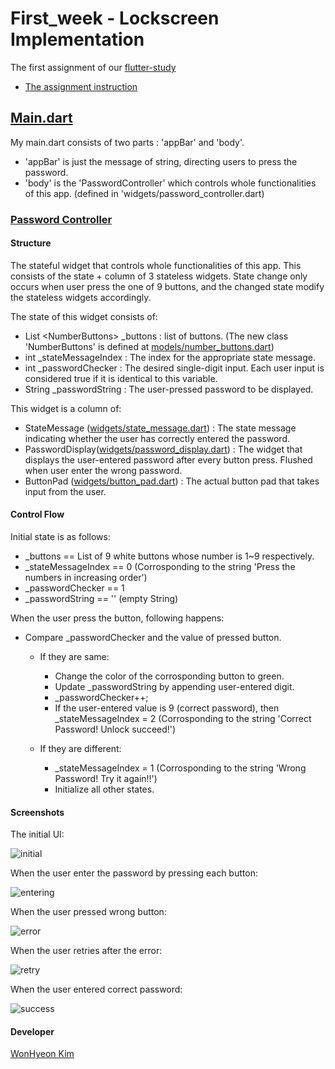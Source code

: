 # First_week - Lockscreen Implementation <br>

The first assignment of our [flutter-study](https://github.com/shp7724/flutter-study)
- [The assignment instruction](https://www.notion.so/1-5e902b5f0cb64643a25b8fe265c18a92)

## [Main.dart](https://github.com/shp7724/flutter-study/blob/master/wonhyeon/first_week/lib/main.dart) <br>

My main.dart consists of two parts : 'appBar' and 'body'.
- 'appBar' is just the message of string, directing users to press the password.
- 'body' is the 'PasswordController' which controls whole functionalities of this app. (defined in 'widgets/password_controller.dart)

### [Password Controller](https://github.com/shp7724/flutter-study/blob/master/wonhyeon/first_week/lib/widgets/password_controller.dart) <br>

#### Structure <br>
The stateful widget that controls whole functionalities of this app.
This consists of the state + column of 3 stateless widgets.
State change only occurs when user press the one of 9 buttons, and the changed state modify the stateless widgets accordingly.

The state of this widget consists of:
- List \<NumberButtons\> _buttons : list of buttons. (The new class 'NumberButtons' is defined at [models/number_buttons.dart](https://github.com/shp7724/flutter-study/blob/master/wonhyeon/first_week/lib/models/number_buttons.dart))
- int _stateMessageIndex : The index for the appropriate state message.
- int _passwordChecker   : The desired single-digit input. Each user input is considered true if it is identical to this variable.
- String _passwordString : The user-pressed password to be displayed.

This widget is a column of:
- StateMessage ([widgets/state_message.dart](https://github.com/shp7724/flutter-study/blob/master/wonhyeon/first_week/lib/widgets/state_message.dart)) : The state message indicating whether the user has correctly entered the password. 
- PasswordDisplay([widgets/password_display.dart](https://github.com/shp7724/flutter-study/blob/master/wonhyeon/first_week/lib/widgets/password_display.dart)) : The widget that displays the user-entered password after every button press. Flushed when user enter the wrong password.
- ButtonPad ([widgets/button_pad.dart](https://github.com/shp7724/flutter-study/blob/master/wonhyeon/first_week/lib/widgets/button_pad.dart)) : The actual button pad that takes input from the user.

#### Control Flow <br>
Initial state is as follows:
- _buttons == List of 9 white buttons whose number is 1~9 respectively.
- _stateMessageIndex == 0 (Corrosponding to the string 'Press the numbers in increasing order')
- _passwordChecker == 1
- _passwordString == '' (empty String)

When the user press the button, following happens:
- Compare _passwordChecker and the value of pressed button.
  - If they are same: 
    - Change the color of the corrosponding button to green.
    - Update _passwordString by appending user-entered digit.
    - _passwordChecker++;
    - If the user-entered value is 9 (correct password), then _stateMessageIndex = 2 (Corrosponding to the string 'Correct Password! Unlock succeed!')

  - If they are different:
    - _stateMessageIndex = 1 (Corrosponding to the string 'Wrong Password! Try it again!!')
    - Initialize all other states.

#### Screenshots <br>
The initial UI:

![initial](./img/1_initial_state.png)

When the user enter the password by pressing each button:

![entering](./img/1_entering.png)

When the user pressed wrong button:

![error](./img/1_error.png)

When the user retries after the error:

![retry](./img/1_entering_after_error.png)

When the user entered correct password:

![success](./img/1_completed.png)

#### Developer <br>
[WonHyeon Kim](https://github.com/dnjsgus)


